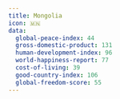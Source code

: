 ```yaml
---
title: Mongolia
icon: 🇲🇳
data:
  global-peace-index: 44
  gross-domestic-product: 131
  human-development-index: 96
  world-happiness-report: 77
  cost-of-living: 39
  good-country-index: 106
  global-freedom-score: 55
---
```

